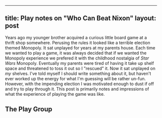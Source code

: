 ----
title: Play notes on "Who Can Beat Nixon"
layout: post
----


Years ago my younger brother acquired a curious little board game at a thrift shop somewhere.
Perusing the rules it looked like a terrible election themed Monopoly.
It sat unplayed for years at my parents house.
Each time we wanted to play a game, it was always decided that if we wanted the Monopoly experience we prefered it with the childhood nostalgia of *Star Wars* Monopoly.
Eventually my parents were tired of having it take up shelf space and threatened to toss it out so I "rescued" it.
Now it sat unplayed on *my* shelves.
I've told myself I should write something about it, but haven't ever worked up the energy for what I'm guessing will be rather un-fun.
However, with the impending election I was motivated enough to dust if off and try to play through it.
This post is primarily notes and impressions of what the experience of playing the game was like.

The Play Group
--------------



